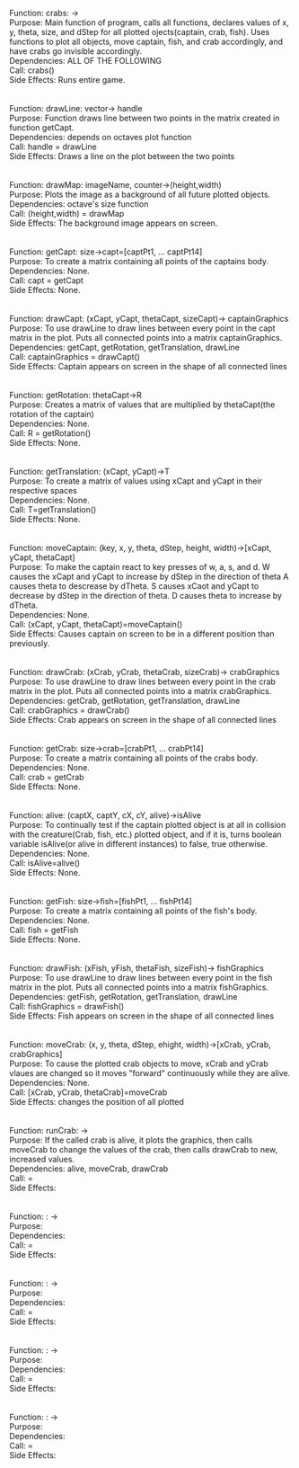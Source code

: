 Function: crabs: ->  <br>
Purpose: Main function of program, calls all functions, declares values of x, y, theta, size, and dStep for all plotted ojects(captain, crab, fish). Uses functions to plot all objects, move captain, fish, and crab accordingly, and have crabs go invisible accordingly. <br>
Dependencies: ALL OF THE FOLLOWING <br>
Call: crabs() <br>
Side Effects: Runs entire game. <br>
<br>
<br>
Function: drawLine: vector-> handle <br>
Purpose: Function draws line between two points in the matrix created in function getCapt. <br>
Dependencies: depends on octaves plot function <br>
Call: handle = drawLine <br>
Side Effects: Draws a line on the plot between the two points <br>
<br>
<br>
Function: drawMap: imageName, counter->(height,width)  <br>
Purpose: Plots the image as a background of all future plotted objects. <br>
Dependencies: octave's size function <br>
Call: (height,width) = drawMap <br>
Side Effects: The background image appears on screen. <br>
<br>
<br>
Function: getCapt: size->capt=[captPt1, ... captPt14]  <br>
Purpose: To create a matrix containing all points of the captains body. <br>
Dependencies: None. <br>
Call: capt = getCapt <br>
Side Effects: None. <br>
<br>
<br>
Function: drawCapt: (xCapt, yCapt, thetaCapt, sizeCapt)-> captainGraphics  <br>
Purpose: To use drawLine to draw lines between every point in the capt matrix in the plot. Puts all connected points into a matrix captainGraphics. <br>
Dependencies: getCapt, getRotation, getTranslation, drawLine <br>
Call: captainGraphics = drawCapt() <br>
Side Effects: Captain appears on screen in the shape of all connected lines <br>
<br>
<br>
Function: getRotation: thetaCapt->R  <br>
Purpose: Creates a matrix of values that are multiplied by thetaCapt(the rotation of the captain) <br>
Dependencies: None. <br>
Call: R = getRotation() <br>
Side Effects: None. <br>
<br>
<br>
Function: getTranslation: (xCapt, yCapt)->T  <br>
Purpose: To create a matrix of values using xCapt and yCapt in their respective spaces <br>
Dependencies: None. <br>
Call: T=getTranslation()  <br>
Side Effects: None. <br>
<br>
<br>
Function: moveCaptain: (key, x, y, theta, dStep, height, width)->[xCapt, yCapt, thetaCapt]  <br>
Purpose: To make the captain react to key presses of w, a, s, and d. W causes the xCapt and yCapt to increase by dStep in the direction of theta A causes theta to descrease by dTheta. S causes xCaot and yCapt to decrease by dStep in the direction of theta. D causes theta to increase by dTheta. <br>
Dependencies: None. <br>
Call:  (xCapt, yCapt, thetaCapt)=moveCaptain()  <br>
Side Effects: Causes captain on screen to be in a different position than previously. <br>
<br>
<br>
Function: drawCrab: (xCrab, yCrab, thetaCrab, sizeCrab)-> crabGraphics  <br>
Purpose: To use drawLine to draw lines between every point in the crab matrix in the plot. Puts all connected points into a matrix crabGraphics. <br>
Dependencies: getCrab, getRotation, getTranslation, drawLine <br>
Call: crabGraphics = drawCrab() <br>
Side Effects: Crab appears on screen in the shape of all connected lines <br>
<br>
<br>
Function: getCrab: size->crab=[crabPt1, ... crabPt14]  <br>
Purpose: To create a matrix containing all points of the crabs body. <br>
Dependencies: None. <br>
Call: crab = getCrab <br>
Side Effects: None. <br>
<br>
<br>
Function: alive: (captX, captY, cX, cY, alive)->isAlive  <br>
Purpose: To continually test if the captain plotted object is at all in collision with the creature(Crab, fish, etc.) plotted object, and if it is, turns boolean variable isAlive(or alive in different instances) to false, true otherwise. <br>
Dependencies: None. <br>
Call:  isAlive=alive()  <br>
Side Effects: None. <br>
<br>
<br>
Function: getFish: size->fish=[fishPt1, ... fishPt14]  <br>
Purpose: To create a matrix containing all points of the fish's body. <br>
Dependencies: None. <br>
Call: fish = getFish <br>
Side Effects: None. <br>
<br>
<br>
Function: drawFish: (xFish, yFish, thetaFish, sizeFish)-> fishGraphics  <br>
Purpose: To use drawLine to draw lines between every point in the fish matrix in the plot. Puts all connected points into a matrix fishGraphics. <br>
Dependencies: getFish, getRotation, getTranslation, drawLine <br>
Call: fishGraphics = drawFish() <br>
Side Effects: Fish appears on screen in the shape of all connected lines <br>
<br>
<br>
Function: moveCrab: (x, y, theta, dStep, ehight, width)->[xCrab, yCrab, crabGraphics]  <br>
Purpose: To cause the plotted crab objects to move, xCrab and yCrab vlaues are changed so it moves "forward" continuously while they are alive. <br>
Dependencies: None. <br>
Call: [xCrab, yCrab, thetaCrab]=moveCrab  <br>
Side Effects: changes the position of all plotted  <br>
<br>
<br>
Function: runCrab: ->  <br>
Purpose: If the called crab is alive, it plots the graphics, then calls moveCrab to change the values of the crab, then calls drawCrab to new, increased values.  <br>
Dependencies: alive, moveCrab, drawCrab <br>
Call:  =  <br>
Side Effects:  <br>
<br>
<br>
Function: : ->  <br>
Purpose:  <br>
Dependencies:  <br>
Call:  =  <br>
Side Effects:  <br>
<br>
<br>
Function: : ->  <br>
Purpose:  <br>
Dependencies:  <br>
Call:  =  <br>
Side Effects:  <br>
<br>
<br>
Function: : ->  <br>
Purpose:  <br>
Dependencies:  <br>
Call:  =  <br>
Side Effects:  <br>
<br>
<br>
Function: : ->  <br>
Purpose:  <br>
Dependencies:  <br>
Call:  =  <br>
Side Effects:  <br>
<br>
<br>
